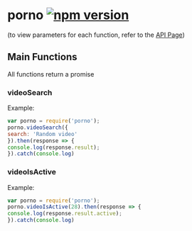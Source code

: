 
# porno [![npm version](https://badge.fury.io/js/porno.svg)](https://badge.fury.io/js/porno)
(to view parameters for each function, refer to the [API Page](http://api.porn.com)) 
## Main Functions
All functions return a promise

### videoSearch
Example:
```js
var porno = require('porno');
porno.videoSearch({
search: 'Random video'
}).then(response => {
console.log(response.result);
}).catch(console.log)
```
### videoIsActive
Example:
```js
var porno = require('porno');
porno.videoIsActive(28).then(response => {
console.log(response.result.active);
}).catch(console.log)
```
